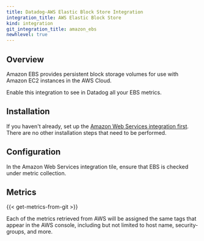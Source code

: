 ```yaml
---
title: Datadog-AWS Elastic Block Store Integration
integration_title: AWS Elastic Block Store
kind: integration
git_integration_title: amazon_ebs
newhlevel: true
---
```


## Overview

Amazon EBS provides persistent block storage volumes for use with Amazon EC2 instances in the AWS Cloud.

Enable this integration to see in Datadog all your EBS metrics.

## Installation

If you haven't already, set up the [Amazon Web Services integration first](/integrations/aws). There are no other installation steps that need to be performed.

## Configuration

In the Amazon Web Services integration tile, ensure that EBS is checked under metric collection.

## Metrics

{{< get-metrics-from-git >}}

Each of the metrics retrieved from AWS will be assigned the same tags that appear in the AWS console, including but not limited to host name, security-groups, and more.
